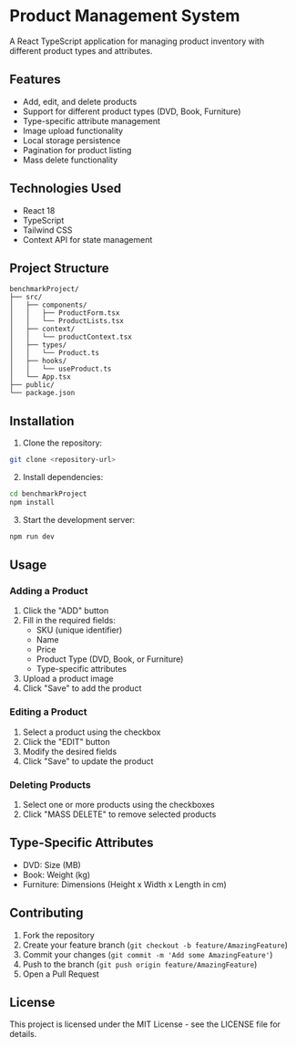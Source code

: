 # Product Management System

A React TypeScript application for managing product inventory with different product types and attributes.

## Features

- Add, edit, and delete products
- Support for different product types (DVD, Book, Furniture)
- Type-specific attribute management
- Image upload functionality
- Local storage persistence
- Pagination for product listing
- Mass delete functionality

## Technologies Used

- React 18
- TypeScript
- Tailwind CSS
- Context API for state management

## Project Structure

```
benchmarkProject/
├── src/
│   ├── components/
│   │   ├── ProductForm.tsx
│   │   └── ProductLists.tsx
│   ├── context/
│   │   └── productContext.tsx
│   ├── types/
│   │   └── Product.ts
│   ├── hooks/
│   │   └── useProduct.ts
│   └── App.tsx
├── public/
└── package.json
```

## Installation

1. Clone the repository:
```bash
git clone <repository-url>
```

2. Install dependencies:
```bash
cd benchmarkProject
npm install
```

3. Start the development server:
```bash
npm run dev
```

## Usage

### Adding a Product

1. Click the "ADD" button
2. Fill in the required fields:
   - SKU (unique identifier)
   - Name
   - Price
   - Product Type (DVD, Book, or Furniture)
   - Type-specific attributes
3. Upload a product image
4. Click "Save" to add the product

### Editing a Product

1. Select a product using the checkbox
2. Click the "EDIT" button
3. Modify the desired fields
4. Click "Save" to update the product

### Deleting Products

1. Select one or more products using the checkboxes
2. Click "MASS DELETE" to remove selected products

## Type-Specific Attributes

- DVD: Size (MB)
- Book: Weight (kg)
- Furniture: Dimensions (Height x Width x Length in cm)

## Contributing

1. Fork the repository
2. Create your feature branch (`git checkout -b feature/AmazingFeature`)
3. Commit your changes (`git commit -m 'Add some AmazingFeature'`)
4. Push to the branch (`git push origin feature/AmazingFeature`)
5. Open a Pull Request

## License

This project is licensed under the MIT License - see the LICENSE file for details.